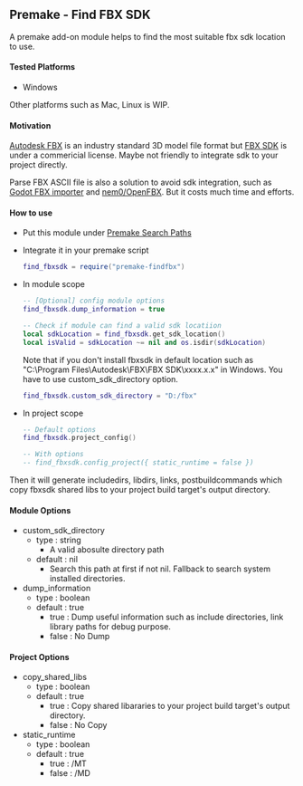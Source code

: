 ## Premake - Find FBX SDK

A premake add-on module helps to find the most suitable fbx sdk location to use.



#### Tested Platforms

* Windows

Other platforms such as Mac, Linux is WIP.



#### Motivation

[Autodesk FBX](https://en.wikipedia.org/wiki/FBX) is an industry standard 3D model file format but [FBX SDK](https://aps.autodesk.com/developer/overview/fbx-sdk) is under a commericial license. Maybe not friendly to integrate sdk  to your project directly.

Parse FBX ASCII file is also a solution to avoid sdk integration, such as [Godot FBX importer](https://godotengine.org/article/fbx-importer-rewritten-for-godot-3-2-4/) and [nem0/OpenFBX](https://github.com/nem0/OpenFBX). But it costs much time and efforts.



#### How to use

* Put this module under [Premake Search Paths](https://premake.github.io/docs/Locating-Scripts/)

* Integrate it in your premake script
  
  ```lua
  find_fbxsdk = require("premake-findfbx")
  ```

* In module scope
  
  ```lua
  -- [Optional] config module options
  find_fbxsdk.dump_information = true
  
  -- Check if module can find a valid sdk locatiion
  local sdkLocation = find_fbxsdk.get_sdk_location()
  local isValid = sdkLocation ~= nil and os.isdir(sdkLocation)
  ```
  
  Note that if you don't install fbxsdk in default location such as "C:\Program Files\Autodesk\FBX\FBX SDK\xxxx.x.x" in Windows.
  You have to use custom_sdk_directory option.
  ```lua
  find_fbxsdk.custom_sdk_directory = "D:/fbx"
  ```

* In project scope
  
  ```lua
  -- Default options
  find_fbxsdk.project_config()
  
  -- With options
  -- find_fbxsdk.config_project({ static_runtime = false })
  ```

Then it will generate includedirs, libdirs, links, postbuildcommands which copy fbxsdk shared libs to your project build target's output directory.



#### Module Options

* custom_sdk_directory
  * type : string
    * A valid abosulte directory path
  * default : nil
    * Search this path at first if not nil. Fallback to search system installed directories.
* dump_information
  * type : boolean
  * default : true
    * true : Dump useful information such as include directories, link library paths for debug purpose.
    * false : No Dump



#### Project Options

* copy_shared_libs
  * type : boolean
  * default : true
    * true : Copy shared libararies to your project build target's output directory.
    * false : No Copy
* static_runtime
  * type : boolean
  * default : true
    * true : /MT
    * false : /MD
